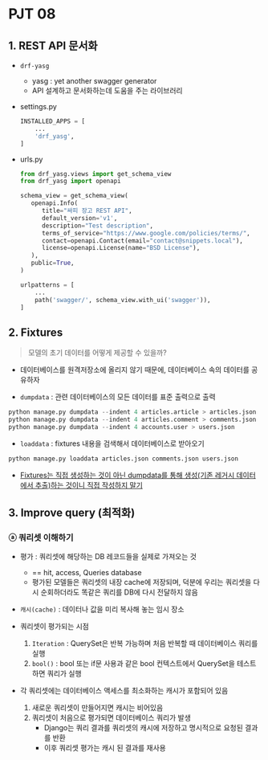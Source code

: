 # PJT 08



## 1. REST API 문서화

- `drf-yasg` 
  - yasg : yet another swagger generator
  - API 설계하고 문서화하는데 도움을 주는 라이브러리



- settings.py

  ```python
  INSTALLED_APPS = [
      ...
      'drf_yasg',
  ]
  ```

- urls.py

  ```PYTHON
  from drf_yasg.views import get_schema_view
  from drf_yasg import openapi
  
  schema_view = get_schema_view(
     openapi.Info(
        title="싸피 장고 REST API",
        default_version='v1',
        description="Test description",
        terms_of_service="https://www.google.com/policies/terms/",
        contact=openapi.Contact(email="contact@snippets.local"),
        license=openapi.License(name="BSD License"),
     ),
     public=True,
  )
  
  urlpatterns = [
      ...
      path('swagger/', schema_view.with_ui('swagger')),
  ]
  ```



## 2. Fixtures

> 모델의 초기 데이터를 어떻게 제공할 수 있을까?

- 데이터베이스를 원격저장소에 올리지 않기 때문에, 데이터베이스 속의 데이터를 공유하자

- `dumpdata` : 관련 데이터베이스의 모든 데이터를 표준 출력으로 출력

```python
python manage.py dumpdata --indent 4 articles.article > articles.json
python manage.py dumpdata --indent 4 articles.comment > comments.json
python manage.py dumpdata --indent 4 accounts.user > users.json
```

- `loaddata` : fixtures 내용을 검색해서 데이터베이스로 받아오기

```python
python manage.py loaddata articles.json comments.json users.json
```



- <u>Fixtures는 직접 생성하는 것이 아닌 dumpdata를 통해 생성(기존 레거시 데이터에서 추출)하는 것이니 직접 작성하지 말기</u>



## 3. Improve query (최적화)

### ⓐ 쿼리셋 이해하기

- 평가 : 쿼리셋에 해당하는 DB 레코드들을 실제로 가져오는 것
  - == hit, access, Queries database
  - 평가된 모델들은 쿼리셋의 내장 cache에 저장되며, 덕분에 우리는 쿼리셋을 다시 순회하더라도 똑같은 쿼리를 DB에 다시 전달하지 않음

- `캐시(cache)` : 데이터나 값을 미리 복사해 놓는 임시 장소



- 쿼리셋이 평가되는 시점
  1. `Iteration` : QuerySet은 반복 가능하며 처음 반복할 때 데이터베이스 쿼리를 실행
  2. `bool()` : bool 또는 if문 사용과 같은 bool 컨텍스트에서 QuerySet을 테스트하면 쿼리가 실행

- 각 쿼리셋에는 데이터베이스 액세스를 최소화하는 캐시가 포함되어 있음
  1. 새로운 쿼리셋이 만들어지면 캐시는 비어있음
  2. 쿼리셋이 처음으로 평가되면 데이터베이스 쿼리가 발생
     - Django는 쿼리 결과를 쿼리셋의 캐시에 저장하고 명시적으로 요청된 결과를 반환
     - 이후 쿼리셋 평가는 캐시 된 결과를 재사용